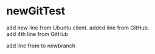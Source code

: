 # newGitTest
add new line from Ubuntu client.
added line from GitHub.   
add 4th line from GitHub

add line from to newbranch

